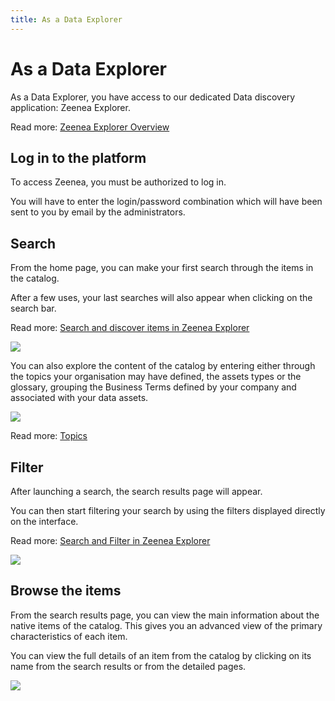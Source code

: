 ```yaml
---
title: As a Data Explorer
---
```


# As a Data Explorer

As a Data Explorer, you have access to our dedicated Data discovery application: Zeenea Explorer.

Read more: [Zeenea Explorer Overview](./zeenea-explorer-overview.md)

## Log in to the platform

To access Zeenea, you must be authorized to log in.

You will have to enter the login/password combination which will have been sent to you by email by the administrators.

## Search

From the home page, you can make your first search through the items in the catalog.

After a few uses, your last searches will also appear when clicking on the search bar.

Read more: [Search and discover items in Zeenea Explorer](./zeenea-explorer-search.md)

  ![](/img/zeenea-discover.png)

You can also explore the content of the catalog by entering either through the topics your organisation may have defined, the assets types or the glossary, grouping the Business Terms defined by your company and associated with your data assets.

  ![](/img/zeenea-discover2.png)

Read more: [Topics](./zeenea-glossary#topic)

## Filter

After launching a search, the search results page will appear.

You can then start filtering your search by using the filters displayed directly on the interface.

Read more: [Search and Filter in Zeenea Explorer](./zeenea-explorer-search.md)

  ![](/img/zeenea-filter.png)

## Browse the items

From the search results page, you can view the main information about the native items of the catalog. This gives you an advanced view of the primary characteristics of each item. 

You can view the full details of an item from the catalog by clicking on its name from the search results or from the detailed pages. 

  ![](/img/zeenea-browse.png)

